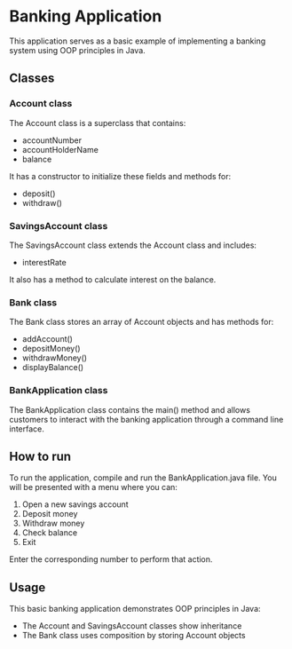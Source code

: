 # Banking Application
This application serves as a basic example of implementing a banking system using OOP principles in Java.

## Classes
### Account class
The Account class is a superclass that contains:

<ul>
<li> accountNumber</li>
<li>accountHolderName</li>
<li>balance</li>
</ul>
It has a constructor to initialize these fields and methods for:

<ul>
<li> deposit()</li>
<li>withdraw()</li>
</ul>

### SavingsAccount class
The SavingsAccount class extends the Account class and includes:

<ul>
<li> interestRate</li>
</ul>
It also has a method to calculate interest on the balance.

### Bank class
The Bank class stores an array of Account objects and has methods for:

<ul>
<li> addAccount()</li>
<li>depositMoney()</li>
<li>withdrawMoney()</li>
<li>displayBalance()</li>
</ul>

### BankApplication class
The BankApplication class contains the main() method and allows customers to interact with the banking application through a command line interface.

## How to run
To run the application, compile and run the BankApplication.java file. You will be presented with a menu where you can:

<ol>
<li> Open a new savings account</li>
<li>Deposit money</li>
<li>Withdraw money</li>
<li>Check balance</li>
<li>Exit</li>
</ol>

Enter the corresponding number to perform that action.

## Usage
This basic banking application demonstrates OOP principles in Java:

<ul>
<li>The Account and SavingsAccount classes show inheritance</li>
<li>The Bank class uses composition by storing Account objects</li>
</ul>

